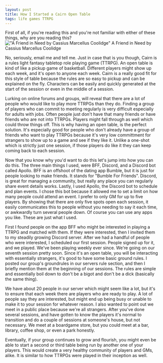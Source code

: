 ```yaml
---
layout: post
title: How I Started a Cairn Open Table
tags: life games TTRPG
---
```

First of all, if you're reading this and you're not familiar with either of these things, why are you reading this?  
!["A Friend in Need by Cassius Marcellus Coolidge"](https://upload.wikimedia.org/wikipedia/commons/thumb/8/8b/A_Friend_in_Need_1903_C.M.Coolidge.jpg/800px-A_Friend_in_Need_1903_C.M.Coolidge.jpg?20230718174045 "A Friend in Need by Cassius Marcellus Coolidge")
A Friend in Need by Cassius Marcellus Coolidge 

No, seriously, email me and tell me. Just in case that is you though, Cairn is a rules light fantasy tabletop role playing game (TTRPG). An open table is kind of like a pickup game of basketball. Different players might show up each week, and it's open to anyone each week. Cairn is a really good fit for this style of table because the rules are so easy to pickup and can be explained on the fly. Characters can be easily and quickly generated at the start of the session or even in the middle of a session. 

Lurking on online forums and groups, will reveal that there are a lot of people who would like to play more TTRPGs than they do. Finding a group of players who can commit to meeting regularly is very difficult especially for adults with jobs. Often people just don't have that many friends or have friends who are not into TTRPGs. Players might fall through as well which could throw things off. This is why having an open table, is the perfect solution. It's especially good for people who don't already have a group of friends who want to play TTRPGs because it's very low committment for strangers to show up to a game and see if they like it. Unlike a one-shot which is strictly just one session, if those players do like it they can keep coming back to each session. 

Now that you know why you'd want to do this let's jump into how you can do this. The three main things I used, were BFF, Discord, and a Discord bot called Apollo. BFF is an offshoot of the dating app Bumble, but it is just for people looking to make friends. It stands for "Bumble For Friends". Discord, is great for managing a community, but really any place you can regularly share event details works. Lastly, I used Apollo, the Discord bot to schedule and plan events. I chose this bot because it allowed me to set a limit on how many people could attend an event. I prefer to only GM for up to five players. By showing that there are only five spots open each session, it easily communicates this to people without you needing to say it each time, or awkwardly turn several people down. Of course you can use any apps you like. These are just what I used.

First I found people on the app BFF who might be interested in playing a TTRPG and matched with them. If they were interested, then I invited them to my steadily growing Discord server. After we had a handful of people who were interested, I scheduled our first session. People signed up for it, and we played. We've been playing weekly ever since. We're going on our seventh session pretty soon. Since it's an open table, you will be interacting with essentially strangers, it's good to have some basic ground rules. I posted our group's groundrules in our servers rule section, and then I briefly mention them at the beginning of our sessions. The rules are simple and essentially boil down to don't be a bigot and don't be a dick (basically the same thing). 

We have about 20 people in our server which might seem like a lot, but it's to ensure that each week there are players who are ready to play. A lot of people say they are interested, but might end up being busy or unable to make it to your session for whatever reason. I also wanted to point out we meet in a public place because we're all strangers. After you've done several sessions, and have gotten to know the players it's normal to transition and do a couple of sessions at someone's house, but not necessary. We meet at a boardgame store, but you could meet at a bar, library, coffee shop, or even a park honestly. 

Eventually, if your group continues to grow and flourish, you might even be able to start a second or third table being run by another one of your players. This would create a very healthy community of players and GMs, alike. It is similar to how TTRPGs were played in their inception as well.